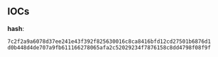 
## IOCs

__hash__:

```text
7c2f2a9a6078d37ee241e43f392f825630016c8ca8416bfd12cd27501b6876d1
d0b448d4de707a9fb611166278065afa2c52029234f7876158c8dd4798f08f9f
```